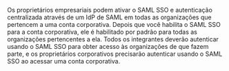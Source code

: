 Os proprietários empresariais podem ativar o SAML SSO e autenticação centralizada através de um IdP de SAML em todas as organizações que pertencem a uma conta corporativa. Depois que você habilita o SAML SSO para a conta corporativa, ele é habilitado por padrão para todas as organizações pertencentes a ela. Todos os integrantes deverão autenticar usando o SAML SSO para obter acesso às organizações de que fazem parte, e os proprietários corporativos precisarão autenticar usando o SAML SSO ao acessar uma conta corporativa.
